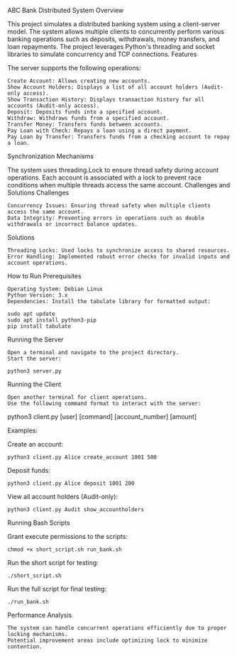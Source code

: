 ABC Bank Distributed System
Overview

This project simulates a distributed banking system using a client-server model. The system allows multiple clients to concurrently perform various banking operations such as deposits, withdrawals, money transfers, and loan repayments. The project leverages Python's threading and socket libraries to simulate concurrency and TCP connections.
Features

The server supports the following operations:

    Create Account: Allows creating new accounts.
    Show Account Holders: Displays a list of all account holders (Audit-only access).
    Show Transaction History: Displays transaction history for all accounts (Audit-only access).
    Deposit: Deposits funds into a specified account.
    Withdraw: Withdraws funds from a specified account.
    Transfer Money: Transfers funds between accounts.
    Pay Loan with Check: Repays a loan using a direct payment.
    Pay Loan by Transfer: Transfers funds from a checking account to repay a loan.

Synchronization Mechanisms

The system uses threading.Lock to ensure thread safety during account operations. Each account is associated with a lock to prevent race conditions when multiple threads access the same account.
Challenges and Solutions
Challenges

    Concurrency Issues: Ensuring thread safety when multiple clients access the same account.
    Data Integrity: Preventing errors in operations such as double withdrawals or incorrect balance updates.

Solutions

    Threading Locks: Used locks to synchronize access to shared resources.
    Error Handling: Implemented robust error checks for invalid inputs and account operations.

How to Run
Prerequisites

    Operating System: Debian Linux
    Python Version: 3.x
    Dependencies: Install the tabulate library for formatted output:

    sudo apt update
    sudo apt install python3-pip
    pip install tabulate

Running the Server

    Open a terminal and navigate to the project directory.
    Start the server:

    python3 server.py

Running the Client

    Open another terminal for client operations.
    Use the following command format to interact with the server:

python3 client.py [user] [command] [account_number] [amount]

Examples:

Create an account:

    python3 client.py Alice create_account 1001 500

Deposit funds:

    python3 client.py Alice deposit 1001 200

View all account holders (Audit-only):

    python3 client.py Audit show_accountholders

Running Bash Scripts

Grant execute permissions to the scripts:

    chmod +x short_script.sh run_bank.sh

Run the short script for testing:

    ./short_script.sh

Run the full script for final testing:

    ./run_bank.sh

Performance Analysis

    The system can handle concurrent operations efficiently due to proper locking mechanisms.
    Potential improvement areas include optimizing lock to minimize contention.
